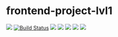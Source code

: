 # frontend-project-lvl1
<a href="https://codeclimate.com/github/Rasikon/frontend-project-lvl1/maintainability"><img src="https://api.codeclimate.com/v1/badges/d51df03bb2aa1ede83fe/maintainability" /></a>
[![Build Status](https://travis-ci.org/Rasikon/frontend-project-lvl1.svg?branch=master)](https://travis-ci.org/Rasikon/frontend-project-lvl1)
<a href="https://asciinema.org/a/xM2dOgzJ87Fnfzfsq36DjeXMu" target="_blank"><img src="https://asciinema.org/a/xM2dOgzJ87Fnfzfsq36DjeXMu.svg" /></a>
<a href="https://asciinema.org/a/9ZCoIVHBBWEGHvpNQGybWJuFs" target="_blank"><img src="https://asciinema.org/a/9ZCoIVHBBWEGHvpNQGybWJuFs.svg" /></a>
<a href="https://asciinema.org/a/dQg3bIlerg89YWQMzEbfAIdaH" target="_blank"><img src="https://asciinema.org/a/dQg3bIlerg89YWQMzEbfAIdaH.svg" /></a>
<a href="https://asciinema.org/a/Qt3McyMaOb6Nk87eDZ727lHMp" target="_blank"><img src="https://asciinema.org/a/Qt3McyMaOb6Nk87eDZ727lHMp.svg" /></a>
<a href="https://asciinema.org/a/uiMdK2WXKyxuzNZevJII9TkID" target="_blank"><img src="https://asciinema.org/a/uiMdK2WXKyxuzNZevJII9TkID.svg" /></a>